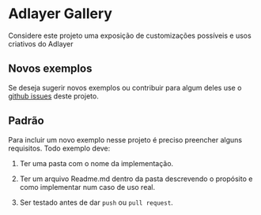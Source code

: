 # Adlayer Gallery
Considere este projeto uma exposição de customizações possíveis e usos criativos do Adlayer

## Novos exemplos
Se deseja sugerir novos exemplos ou contribuir para algum deles use o [github issues](https://github.com/adlayer/gallery/issues) deste projeto.

## Padrão
Para incluir um novo exemplo nesse projeto é preciso preencher alguns requisitos.
Todo exemplo deve:
1. Ter uma pasta com o nome da implementação.   

2. Ter um arquivo Readme.md dentro da pasta descrevendo o propósito e como implementar num caso de uso real.   

3. Ser testado antes de dar `push` ou `pull request`.   